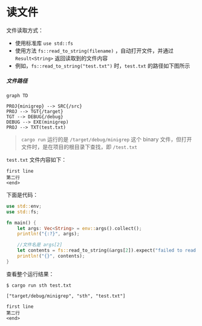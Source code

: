 # 读文件

文件读取方式：
- 使用标准库 ```use std::fs```
- 使用方法 ```fs::read_to_string(filename)``` ，自动打开文件，并通过 ```Result<String>``` 返回读取到的文件内容
- 例如，```fs::read_to_string("test.txt")``` 时，```test.txt``` 的路径如下图所示

##### 文件路径

```
graph TD

PROJ{minigrep} --> SRC{/src}
PROJ --> TGT{/target}
TGT --> DEBUG{/debug}
DEBUG --> EXE(minigrep)
PROJ --> TXT(test.txt)
```

> ```cargo run``` 运行的是 ```/target/debug/minigrep``` 这个 binary 文件，但打开文件时，是在项目的根目录下查找，即 ```/test.txt```

```test.txt``` 文件内容如下：
```text
first line
第二行
<end>
```

下面是代码：
```rust
use std::env;
use std::fs;

fn main() {
    let args: Vec<String> = env::args().collect();
    println!("{:?}", args);

    //文件名是 args[2]
    let contents = fs::read_to_string(&args[2]).expect("failed to read file");
    println!("{}", contents);
}
```

查看整个运行结果：
```text
$ cargo run sth test.txt

["target/debug/minigrep", "sth", "test.txt"]

first line
第二行
<end>
```
